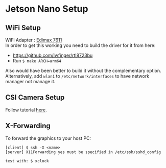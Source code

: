# Jetson Nano Setup

## WiFi Setup
WiFi Adapter : [Edimax 7611](https://www.amazon.ca/Edimax-EW-7811Un-150Mbps-Raspberry-Supports/dp/B01KVZB3A4/ref=sr_1_3?crid=3E2L1XBVT6HMO&keywords=edimax%2Bwifi%2Badapter&qid=1572928989&sprefix=edimax%2B%2Caps%2C188&sr=8-3&th=1)  
In order to get this working you need to build the driver for it from here:  
* https://github.com/lwfinger/rtl8723bu  
* Run `$ make ARCH=arm64`  

Also would have been better to build it without the complementary option. Alternatively, add `wlan1` to `/etc/network/interfaces` to have network manager not manage it.

## CSI Camera Setup
Follow tutorial [here](https://www.jetsonhacks.com/2019/04/02/jetson-nano-raspberry-pi-camera/). 

## X-Forwarding
To forward the graphics to your host PC:
```
[client] $ ssh -X <name>
[server] X11Forwarding yes must be specified in /etc/ssh/sshd_config

test with: $ xclock
```
